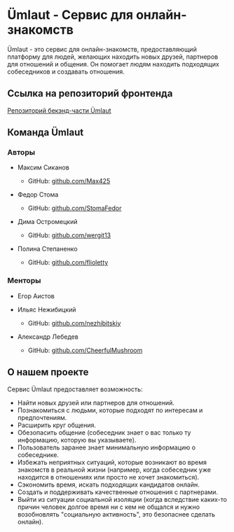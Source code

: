 # Ümlaut - Сервис для онлайн-знакомств


Ümlaut - это сервис для онлайн-знакомств, предоставляющий платформу для людей, желающих находить новых друзей, партнеров для отношений и общения. Он помогает людям находить подходящих собеседников и создавать отношения. 

## Ссылка на репозиторий фронтенда

[Репозиторий бекэнд-части Ümlaut](https://github.com/go-park-mail-ru/2023_2_Umlaut)

## Команда Ümlaut

### Авторы

- Максим Сиканов
    - GitHub: [github.com/Max425](https://github.com/Max425)

- Федор Стома
    - GitHub: [github.com/StomaFedor](https://github.com/StomaFedor)

- Дима Остромецкий
    - GitHub: [github.com/wergit13](https://github.com/wergit13)

- Полина Степаненко
    - GitHub: [github.com/flioletty](https://github.com/flioletty)

### Менторы

- Егор Аистов

- Ильяс Нежибицкий
    - GitHub: [github.com/nezhibitskiy](https://github.com/nezhibitskiy)

- Александр Лебедев
    - GitHub: [github.com/CheerfulMushroom](https://github.com/CheerfulMushroom)

## О нашем проекте

Сервис Ümlaut предоставляет возможность:

- Найти новых друзей или партнеров для отношений.
- Познакомиться с людьми, которые подходят по интересам и предпочтениям.
- Расширить круг общения.
- Обезопасить общение (собеседник знает о вас только ту информацию, которую вы указываете).
- Пользователь заранее знает минимальную информацию о собеседнике.
- Избежать неприятных ситуаций, которые возникают во время знакомств в реальной жизни (например, когда собеседник уже находится в отношениях или просто не хочет знакомиться).
- Сэкономить время, искать подходящих кандидатов онлайн.
- Создать и поддерживать качественные отношения с партнерами.
- Выйти из ситуации социальной изоляции (когда вследствие каких-то причин человек долгое время ни с кем не общался и нужно возобновлять "социальную активность", это безопаснее сделать онлайн).